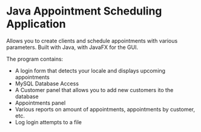 # Java Appointment Scheduling Application
Allows you to create clients and schedule appointments with various parameters. Built with Java, with JavaFX for the GUI.

The program contains:
* A login form that detects your locale and displays upcoming appointments
* MySQL Database Access
* A Customer panel that allows you to add new customers ito the database
* Appointments panel
* Various reports on amount of appointments, appointments by customer, etc.
* Log login attempts to a file
